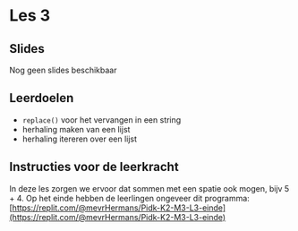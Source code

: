 # Les 3

## Slides

Nog geen slides beschikbaar

## Leerdoelen

* `replace()` voor het vervangen in een string
* herhaling maken van een lijst
* herhaling itereren over een lijst

## Instructies voor de leerkracht

In deze les zorgen we ervoor dat sommen met een spatie ook mogen, bijv 5 + 4. Op het einde hebben de leerlingen ongeveer dit programma: [https://replit.com/@mevrHermans/Pidk-K2-M3-L3-einde](https://replit.com/@mevrHermans/Pidk-K2-M3-L3-einde)

